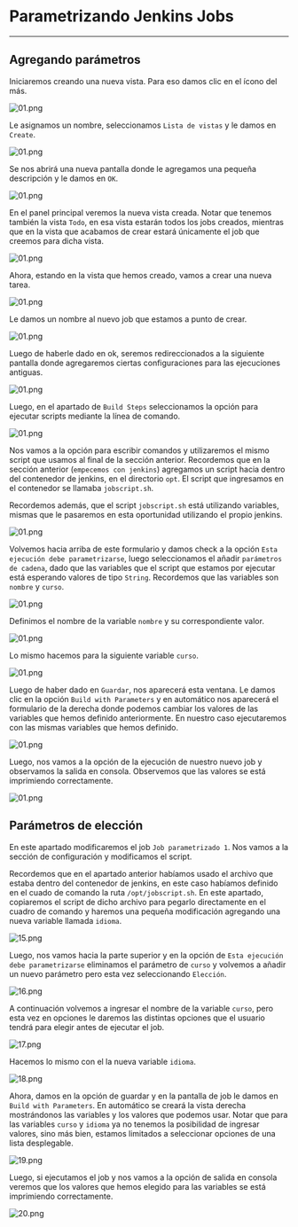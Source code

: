 # Parametrizando Jenkins Jobs

---

## Agregando parámetros

Iniciaremos creando una nueva vista. Para eso damos clic en el ícono del más.

![01.png](assets/05-seccion/01.png)

Le asignamos un nombre, seleccionamos `Lista de vistas` y le damos en `Create`.

![01.png](assets/05-seccion/02.png)

Se nos abrirá una nueva pantalla donde le agregamos una pequeña descripción y le damos en `OK`.

![01.png](assets/05-seccion/03.png)

En el panel principal veremos la nueva vista creada. Notar que tenemos también la vista `Todo`, en esa vista estarán
todos los jobs creados, mientras que en la vista que acabamos de crear estará únicamente el job que creemos para dicha
vista.

![01.png](assets/05-seccion/04.png)

Ahora, estando en la vista que hemos creado, vamos a crear una nueva tarea.

![01.png](assets/05-seccion/05.png)

Le damos un nombre al nuevo job que estamos a punto de crear.

![01.png](assets/05-seccion/06.png)

Luego de haberle dado en ok, seremos redireccionados a la siguiente pantalla donde agregaremos ciertas configuraciones
para las ejecuciones antiguas.

![01.png](assets/05-seccion/07.png)

Luego, en el apartado de `Build Steps` seleccionamos la opción para ejecutar scripts mediante la línea de comando.

![01.png](assets/05-seccion/08.png)

Nos vamos a la opción para escribir comandos y utilizaremos el mismo script que usamos al final de la sección anterior.
Recordemos que en la sección anterior (`empecemos con jenkins`) agregamos un script hacia dentro del contenedor de
jenkins, en el directorio `opt`. El script que ingresamos en el contenedor se llamaba `jobscript.sh`.

Recordemos además, que el script `jobscript.sh` está utilizando variables, mismas que le pasaremos en esta oportunidad
utilizando el propio jenkins.

![01.png](assets/05-seccion/09.png)

Volvemos hacia arriba de este formulario y damos check a la opción `Esta ejecución debe parametrizarse`, luego
seleccionamos el añadir `parámetros de cadena`, dado que las variables que el script que estamos por ejecutar está
esperando valores de tipo `String`. Recordemos que las variables son `nombre` y `curso`.

![01.png](assets/05-seccion/10.png)

Definimos el nombre de la variable `nombre` y su correspondiente valor.

![01.png](assets/05-seccion/11.png)

Lo mismo hacemos para la siguiente variable `curso`.

![01.png](assets/05-seccion/12.png)

Luego de haber dado en `Guardar`, nos aparecerá esta ventana. Le damos clic en la opción `Build with Parameters` y
en automático nos aparecerá el formulario de la derecha donde podemos cambiar los valores de las variables que hemos
definido anteriormente. En nuestro caso ejecutaremos con las mismas variables que hemos definido.

![01.png](assets/05-seccion/13.png)

Luego, nos vamos a la opción de la ejecución de nuestro nuevo job y observamos la salida en consola. Observemos que las
valores se está imprimiendo correctamente.

![01.png](assets/05-seccion/14.png)

## Parámetros de elección

En este apartado modificaremos el job `Job parametrizado 1`. Nos vamos a la sección de configuración y modificamos el
script.

Recordemos que en el apartado anterior habíamos usado el archivo que estaba dentro del contenedor de jenkins, en este
caso habíamos definido en el cuado de comando la ruta `/opt/jobscript.sh`. En este apartado, copiaremos el script de
dicho archivo para pegarlo directamente en el cuadro de comando y haremos una pequeña modificación agregando una
nueva variable llamada `idioma`.

![15.png](assets/05-seccion/15.png)

Luego, nos vamos hacia la parte superior y en la opción de `Esta ejecución debe parametrizarse` eliminamos el parámetro
de `curso` y volvemos a añadir un nuevo parámetro pero esta vez seleccionando `Elección`.

![16.png](assets/05-seccion/16.png)

A continuación volvemos a ingresar el nombre de la variable `curso`, pero esta vez en opciones le daremos las distintas
opciones que el usuario tendrá para elegir antes de ejecutar el job.

![17.png](assets/05-seccion/17.png)

Hacemos lo mismo con el la nueva variable `idioma`.

![18.png](assets/05-seccion/18.png)

Ahora, damos en la opción de guardar y en la pantalla de job le damos en `Build with Parameters`. En automático se
creará la vista derecha mostrándonos las variables y los valores que podemos usar. Notar que para las variables `curso`
y `idioma` ya no tenemos la posibilidad de ingresar valores, sino más bien, estamos limitados a seleccionar opciones de
una lista desplegable.

![19.png](assets/05-seccion/19.png)

Luego, si ejecutamos el job y nos vamos a la opción de salida en consola veremos que los valores que hemos elegido para
las variables se está imprimiendo correctamente.

![20.png](assets/05-seccion/20.png)

    
